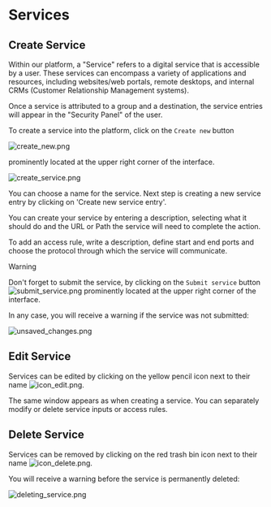 # Services

## Create Service

Within our platform, a "Service" refers to a digital service that is accessible by a user. These services can encompass a variety of applications and resources, including websites/web portals, remote desktops, and internal CRMs (Customer Relationship Management systems). 

Once a service is attributed to a group and a destination, the service entries will appear in the "Security Panel" of the user.

To create a service into the platform, click on the `Create new` button

![create_new.png](/create_new.png)

prominently located at the upper right corner of the interface.


![create_service.png](/create_service.png ':size=800')


You can choose a name for the service. Next step is creating a new service entry by clicking on 'Create new service entry'.

<!-- ![create_new_entry.png](/create_new_entry.png ':size=900x') -->

You can create your service by entering a description, selecting what it should do and the URL or Path the service will need to complete the action. 

<!-- ![create_access_rules.png](/create_access_rules.png ':size=900x') -->

To add an access rule, write a description, define start and end ports and choose the protocol through which the service will communicate.

> [!WARNING]
> Don't forget to submit the service, by clicking on the `Submit service` button ![submit_service.png](/submit_service.png ':size=100') prominently located at the upper right corner of the interface.

In any case, you will receive a warning if the service was not submitted:

![unsaved_changes.png](/unsaved_changes.png ':size=500x175')

## Edit Service
Services can be edited by clicking on the yellow pencil icon next to their name 
![icon_edit.png](/icon_edit.png ':size=35').

The same window appears as when creating a service. You can separately modify or delete service inputs or access rules.


## Delete Service

Services can be removed by clicking on the red trash bin icon next to their name 
![icon_delete.png](/icon_delete.png ':size=35').

 You will receive a warning before the service is permanently deleted:
 
![deleting_service.png](/deleting_service.png ':size=500x150')


